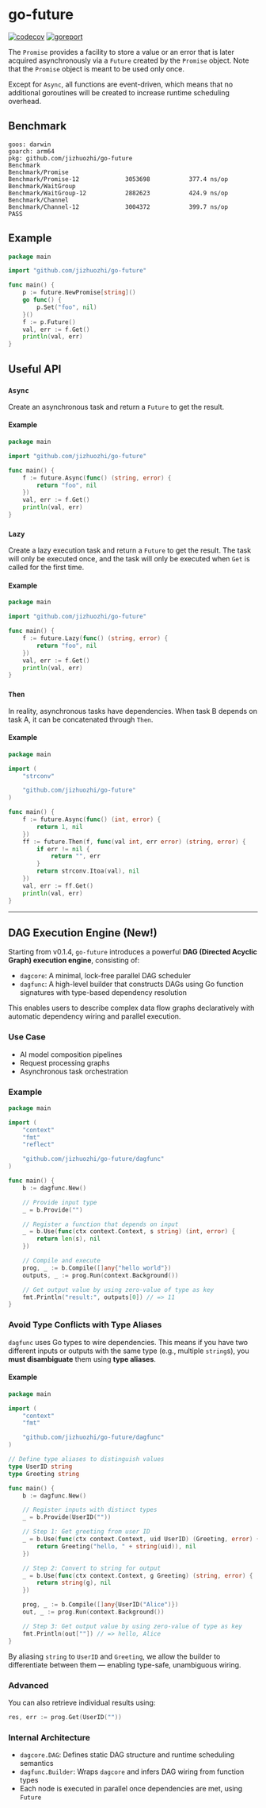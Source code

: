 # go-future

[![codecov](https://codecov.io/github/jizhuozhi/go-future/graph/badge.svg?token=9UZDVRZCQM)](https://codecov.io/github/jizhuozhi/go-future)
[![goreport](https://goreportcard.com/badge/github.com/jizhuozhi/go-future)](https://goreportcard.com/badge/github.com/jizhuozhi/go-future)

The `Promise` provides a facility to store a value or an error that is later acquired asynchronously via a `Future` created by the `Promise` object. Note that the `Promise` object is meant to be used only once.

Except for `Async`, all functions are event-driven, which means that no additional goroutines will be created to increase runtime scheduling overhead.

## Benchmark

```
goos: darwin
goarch: arm64
pkg: github.com/jizhuozhi/go-future
Benchmark
Benchmark/Promise
Benchmark/Promise-12         	 3053698	       377.4 ns/op
Benchmark/WaitGroup
Benchmark/WaitGroup-12       	 2882623	       424.9 ns/op
Benchmark/Channel
Benchmark/Channel-12         	 3004372	       399.7 ns/op
PASS
```

## Example

```go
package main

import "github.com/jizhuozhi/go-future"

func main() {
	p := future.NewPromise[string]()
	go func() {
		p.Set("foo", nil)
	}()
	f := p.Future()
	val, err := f.Get()
	println(val, err)
}
```

## Useful API

### `Async`

Create an asynchronous task and return a `Future` to get the result.

#### Example

```go
package main

import "github.com/jizhuozhi/go-future"

func main() {
	f := future.Async(func() (string, error) {
		return "foo", nil
	})
	val, err := f.Get()
	println(val, err)
}
```

### `Lazy`

Create a lazy execution task and return a `Future` to get the result. The task will only be executed once, and the task will only be executed when `Get` is called for the first time.

#### Example

```go
package main

import "github.com/jizhuozhi/go-future"

func main() {
	f := future.Lazy(func() (string, error) {
		return "foo", nil
	})
	val, err := f.Get()
	println(val, err)
}
```

### `Then`

In reality, asynchronous tasks have dependencies. When task B depends on task A, it can be concatenated through `Then`.

#### Example

```go
package main

import (
	"strconv"

	"github.com/jizhuozhi/go-future"
)

func main() {
	f := future.Async(func() (int, error) {
		return 1, nil
	})
	ff := future.Then(f, func(val int, err error) (string, error) {
		if err != nil {
			return "", err
		}
		return strconv.Itoa(val), nil
	})
	val, err := ff.Get()
	println(val, err)
}
```

---

## DAG Execution Engine (New!)

Starting from v0.1.4, `go-future` introduces a powerful **DAG (Directed Acyclic Graph) execution engine**, consisting of:

* `dagcore`: A minimal, lock-free parallel DAG scheduler
* `dagfunc`: A high-level builder that constructs DAGs using Go function signatures with type-based dependency resolution

This enables users to describe complex data flow graphs declaratively with automatic dependency wiring and parallel execution.

### Use Case

* AI model composition pipelines
* Request processing graphs
* Asynchronous task orchestration

### Example

```go
package main

import (
	"context"
	"fmt"
	"reflect"

	"github.com/jizhuozhi/go-future/dagfunc"
)

func main() {
	b := dagfunc.New()

	// Provide input type
	_ = b.Provide("")

	// Register a function that depends on input
	_ = b.Use(func(ctx context.Context, s string) (int, error) {
		return len(s), nil
	})

	// Compile and execute
	prog, _ := b.Compile([]any{"hello world"})
	outputs, _ := prog.Run(context.Background())

	// Get output value by using zero-value of type as key
	fmt.Println("result:", outputs[0]) // => 11
}
```

### Avoid Type Conflicts with Type Aliases

`dagfunc` uses Go types to wire dependencies. This means if you have two different inputs or outputs with the same type (e.g., multiple `string`s), you **must disambiguate** them using **type aliases**.

#### Example

```go
package main

import (
	"context"
	"fmt"

	"github.com/jizhuozhi/go-future/dagfunc"
)

// Define type aliases to distinguish values
type UserID string
type Greeting string

func main() {
	b := dagfunc.New()

	// Register inputs with distinct types
	_ = b.Provide(UserID(""))

	// Step 1: Get greeting from user ID
	_ = b.Use(func(ctx context.Context, uid UserID) (Greeting, error) {
		return Greeting("hello, " + string(uid)), nil
	})

	// Step 2: Convert to string for output
	_ = b.Use(func(ctx context.Context, g Greeting) (string, error) {
		return string(g), nil
	})

	prog, _ := b.Compile([]any{UserID("Alice")})
	out, _ := prog.Run(context.Background())

	// Step 3: Get output value by using zero-value of type as key 
	fmt.Println(out[""]) // => hello, Alice
}
```

By aliasing `string` to `UserID` and `Greeting`, we allow the builder to differentiate between them — enabling type-safe, unambiguous wiring.

### Advanced

You can also retrieve individual results using:

```go
res, err := prog.Get(UserID(""))
```

### Internal Architecture

* `dagcore.DAG`: Defines static DAG structure and runtime scheduling semantics
* `dagfunc.Builder`: Wraps `dagcore` and infers DAG wiring from function types
* Each node is executed in parallel once dependencies are met, using `Future`
